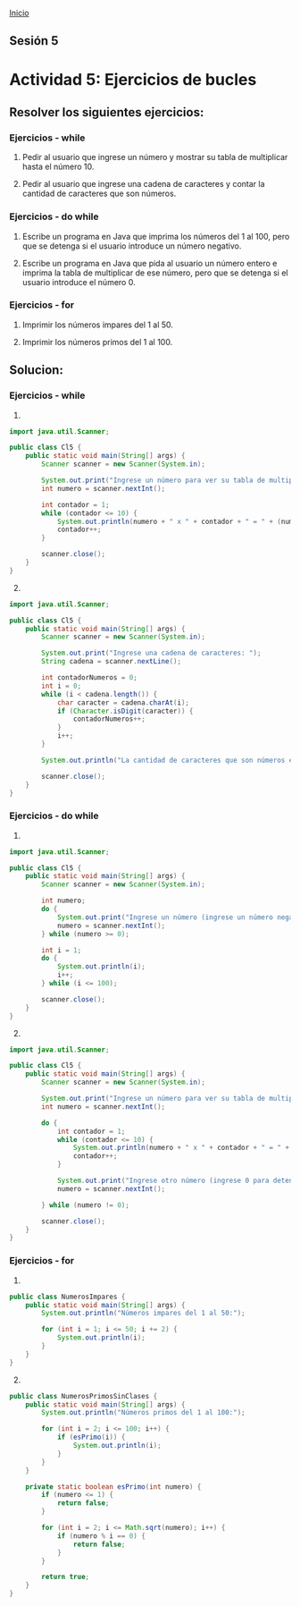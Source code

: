 <!-- No borrar o modificar -->
[Inicio](./index.md)

## Sesión 5 


<!-- Su documentación aquí -->
# Actividad 5: Ejercicios de bucles
## Resolver los siguientes ejercicios:

### Ejercicios - while

1. Pedir al usuario que ingrese un número y mostrar su tabla de multiplicar hasta el número 10.

2. Pedir al usuario que ingrese una cadena de caracteres y contar la cantidad de caracteres que son números.

### Ejercicios - do while

1. Escribe un programa en Java que imprima los números del 1 al 100, pero que se detenga si el usuario introduce un número negativo.

2. Escribe un programa en Java que pida al usuario un número entero e imprima la tabla de multiplicar de ese número, pero que se detenga si el usuario introduce el número 0.

### Ejercicios - for

1. Imprimir los números impares del 1 al 50.

2. Imprimir los números primos del 1 al 100.
   

## Solucion:

### Ejercicios - while
1. 
```java
import java.util.Scanner;

public class Cl5 {
    public static void main(String[] args) {
        Scanner scanner = new Scanner(System.in);

        System.out.print("Ingrese un número para ver su tabla de multiplicar: ");
        int numero = scanner.nextInt();

        int contador = 1;
        while (contador <= 10) {
            System.out.println(numero + " x " + contador + " = " + (numero * contador));
            contador++;
        }

        scanner.close();
    }
}
```
2. 
```java
import java.util.Scanner;

public class Cl5 {
    public static void main(String[] args) {
        Scanner scanner = new Scanner(System.in);

        System.out.print("Ingrese una cadena de caracteres: ");
        String cadena = scanner.nextLine();

        int contadorNumeros = 0;
        int i = 0;
        while (i < cadena.length()) {
            char caracter = cadena.charAt(i);
            if (Character.isDigit(caracter)) {
                contadorNumeros++;
            }
            i++;
        }

        System.out.println("La cantidad de caracteres que son números en la cadena es: " + contadorNumeros);

        scanner.close();
    }
}

```
### Ejercicios - do while

1. 
```java 
import java.util.Scanner;

public class Cl5 {
    public static void main(String[] args) {
        Scanner scanner = new Scanner(System.in);

        int numero;
        do {
            System.out.print("Ingrese un número (ingrese un número negativo para detener): ");
            numero = scanner.nextInt();
        } while (numero >= 0);

        int i = 1;
        do {
            System.out.println(i);
            i++;
        } while (i <= 100);

        scanner.close();
    }
}
```
2. 
```java
import java.util.Scanner;

public class Cl5 {
    public static void main(String[] args) {
        Scanner scanner = new Scanner(System.in);

        System.out.print("Ingrese un número para ver su tabla de multiplicar (ingrese 0 para detener): ");
        int numero = scanner.nextInt();

        do {
            int contador = 1;
            while (contador <= 10) {
                System.out.println(numero + " x " + contador + " = " + (numero * contador));
                contador++;
            }

            System.out.print("Ingrese otro número (ingrese 0 para detener): ");
            numero = scanner.nextInt();

        } while (numero != 0);

        scanner.close();
    }
}
```
### Ejercicios - for
1. 
```java
public class NumerosImpares {
    public static void main(String[] args) {
        System.out.println("Números impares del 1 al 50:");

        for (int i = 1; i <= 50; i += 2) {
            System.out.println(i);
        }
    }
}
```
2. 
```java
public class NumerosPrimosSinClases {
    public static void main(String[] args) {
        System.out.println("Números primos del 1 al 100:");

        for (int i = 2; i <= 100; i++) {
            if (esPrimo(i)) {
                System.out.println(i);
            }
        }
    }

    private static boolean esPrimo(int numero) {
        if (numero <= 1) {
            return false;
        }

        for (int i = 2; i <= Math.sqrt(numero); i++) {
            if (numero % i == 0) {
                return false;
            }
        }

        return true;
    }
}

```
